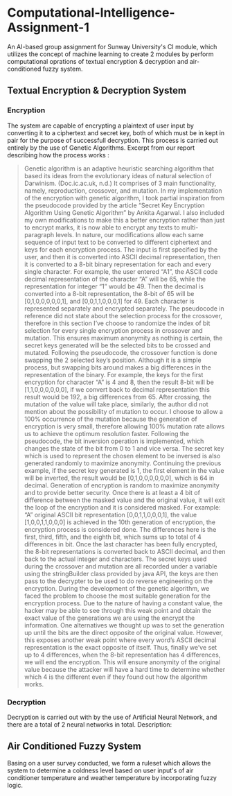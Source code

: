 # Computational-Intelligence-Assignment-1
An AI-based group assignment for Sunway University's CI module, which utilizes the concept of machine learning to create 2 modules by perform computational oprations of textual encryption & decryption and air-conditioned fuzzy system.

## Textual Encryption & Decryption System
### Encryption 
The system are capable of encrypting a plaintext of user input by converting it to a ciphertext and secret key, both of which must be in kept in pair for the purpose of successfull decryption. This process is carried out entirely by the use of Genetic Algorithms.
Excerpt from our report describing how the process works : 
> Genetic algorithm is an adaptive heuristic searching algorithm that based its ideas from the evolutionary ideas of natural selection of Darwinism. (Doc.ic.ac.uk, n.d.) It comprises of 3 main functionality, namely, reproduction, crossover, and mutation. In my implementation of the encryption with genetic algorithm, I took partial inspiration from the pseudocode provided by the article “Secret Key Encryption Algorithm Using Genetic Algorithm” by Ankita Agarwal. I also included my own modifications to make this a better encryption rather than just to encrypt marks, it is now able to encrypt any texts to multi-paragraph levels. In nature, our modifications allow each same sequence of input text to be converted to different ciphertext and keys for each encryption process. 
The input is first specified by the user, and then it is converted into ASCII decimal representation, then it is converted to a 8-bit binary representation for each and every single character. For example, the user entered “A1”, the ASCII code decimal representation of the character “A” will be 65, while the representation for integer “1” would be 49. Then the decimal is converted into a 8-bit representation, the 8-bit of 65 will be [0,1,0,0,0,0,0,1], and [0,0,1,1,0,0,0,1] for 49. Each character is represented separately and encrypted separately.
The pseudocode in reference did not state about the selection process for the crossover, therefore in this section I’ve choose to randomize the index of bit selection for every single encryption process in crossover and mutation. This ensures maximum anonymity as nothing is certain, the secret keys generated will be the selected bits to be crossed and mutated. Following the pseudocode, the crossover function is done swapping the 2 selected key’s position. Although it is a simple process, but swapping bits around makes a big differences in the representation of the binary. For example, the keys for the first encryption for character “A” is 4 and 8, then the result 8-bit will be [1,1,0,0,0,0,0,0], if we convert back to decimal representation this result would be 192, a big differences from 65.
After crossing, the mutation of the value will take place, similarly, the author did not mention about the possibility of mutation to occur. I choose to allow a 100% occurrence of the mutation because the generation of encryption is very small, therefore allowing 100% mutation rate allows us to achieve the optimum resolution faster. Following the pseudocode, the bit inversion operation is implemented, which changes the state of the bit from 0 to 1 and vice versa. The secret key which is used to represent the chosen element to be inversed is also generated randomly to maximize anonymity. Continuing the previous example, if the secret key generated is 1, the first element in the value will be inverted, the result would be [0,1,0,0,0,0,0,0], which is 64 in decimal.
Generation of encryption is random to maximize anonymity and to provide better security. Once there is at least a 4 bit of difference between the masked value and the original value, it will exit the loop of the encryption and it is considered masked. For example: “A” original ASCII bit representation [0,0,1,1,0,0,0,1], the value [1,0,0,1,1,0,0,0] is achieved in the 10th generation of encryption, the encryption process is considered done. The differences here is the first, third, fifth, and the eighth bit, which sums up to total of 4 differences in bit. Once the last character has been fully encrypted, the 8-bit representations is converted back to ASCII decimal, and then back to the actual integer and characters.
The secret keys used during the crossover and mutation are all recorded under a variable using the stringBuilder class provided by java API, the keys are then pass to the decrypter to be used to do reverse engineering on the encryption.
During the development of the genetic algorithm, we faced the problem to choose the most suitable generation for the encryption process. Due to the nature of having a constant value, the hacker may be able to see through this weak point and obtain the exact value of the generations we are using the encrypt the information. One alternatives we thought up was to set the generation up until the bits are the direct opposite of the original value. However, this exposes another weak point where every word’s ASCII decimal representation is the exact opposite of itself. Thus, finally we’ve set up to 4 differences, when the 8-bit representation has 4 differences, we will end the encryption. This will ensure anonymity of the original value because the attacker will have a hard time to determine whether which 4 is the different even if they found out how the algorithm works.

### Decryption
Decryption is carried out with by the use of Artificial Neural Network, and there are a total of 2 neural networks in total.
Description:

## Air Conditioned Fuzzy System
Basing on a user survey conducted, we form a ruleset which allows the system to determine a coldness level based on user input's of air conditioner temperature and weather temperature by incorporating fuzzy logic.

